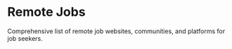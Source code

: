 # Remote Jobs
Comprehensive list of remote job websites, communities, and platforms for job seekers.
